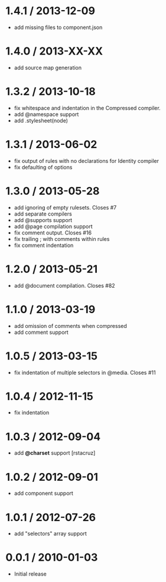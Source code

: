
1.4.1 / 2013-12-09
==================

 * add missing files to component.json

1.4.0 / 2013-XX-XX
==================

 * add source map generation

1.3.2 / 2013-10-18 
==================

 * fix whitespace and indentation in the Compressed compiler.
 * add @namespace support
 * add .stylesheet(node)

1.3.1 / 2013-06-02 
==================

 * fix output of rules with no declarations for Identity compiler
 * fix defaulting of options

1.3.0 / 2013-05-28 
==================

 * add ignoring of empty rulesets. Closes #7
 * add separate compilers
 * add @supports support
 * add @page compilation support
 * fix comment output. Closes #16
 * fix trailing ; with comments within rules
 * fix comment indentation

1.2.0 / 2013-05-21 
==================

 * add @document compilation. Closes #82

1.1.0 / 2013-03-19 
==================

  * add omission of comments when compressed
  * add comment support

1.0.5 / 2013-03-15 
==================

  * fix indentation of multiple selectors in @media. Closes #11

1.0.4 / 2012-11-15 
==================

  * fix indentation

1.0.3 / 2012-09-04 
==================

  * add __@charset__ support [rstacruz]

1.0.2 / 2012-09-01 
==================

  * add component support

1.0.1 / 2012-07-26 
==================

  * add "selectors" array support

0.0.1 / 2010-01-03
==================

  * Initial release
